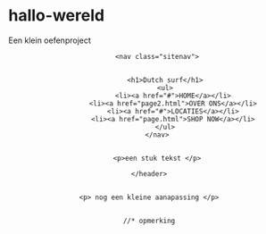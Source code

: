 # hallo-wereld
Een klein oefenproject


<!DOCTYPE html>
<html lang="en">

<head>
    <meta charset="UTF-8">
    <meta name="viewport" content="width=device-width, initial-scale=1.0">
    <title>Surf</title>
    <link rel="stylesheet" type="text/css" href="css/stylo.css">
</head>

<body>
    <header class="group">




        <nav class="sitenav">


            <h1>Dutch surf</h1>
            <ul>
                <li><a href="#">HOME</a></li>
                <li><a href="page2.html">OVER ONS</a></li>
                <li><a href="#">LOCATIES</a></li>
                <li><a href="page.html">SHOP NOW</a></li>
            </ul>
        </nav>
        
        
        <p>een stuk tekst </p>

    </header>
    
    
    <p> nog een kleine aanapassing </p>
    
    
    //* opmerking

